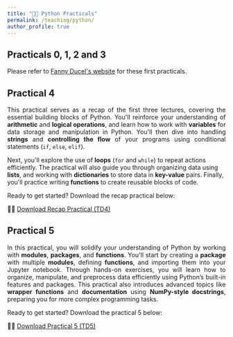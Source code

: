 ```yaml
---
title: "🧑‍💻 Python Practicals"
permalink: /teaching/python/
author_profile: true
---
```


## Practicals 0, 1, 2 and 3
Please refer to [Fanny Ducel's website](https://fannyducel.github.io/teaching/) for these first practicals.

## Practical 4
<p style="text-align: justify;">
This practical serves as a recap of the first three lectures, covering the essential building blocks of Python. You'll reinforce your understanding of <strong>arithmetic</strong> and <strong>logical operations</strong>, and learn how to work with <strong>variables</strong> for data storage and manipulation in Python. You'll then dive into handling <strong>strings</strong> and <strong>controlling the flow</strong> of your programs using conditional statements (<code>if</code>, <code>else</code>, <code>elif</code>).

Next, you'll explore the use of <strong>loops</strong> (<code>for</code> and <code>while</code>) to repeat actions efficiently. The practical will also guide you through organizing data using <strong>lists</strong>, and working with <strong>dictionaries</strong> to store data in <strong>key-value</strong> pairs. Finally, you'll practice writing <strong>functions</strong> to create reusable blocks of code.
</p>

<p style="text-align: justify;">
Ready to get started? Download the recap practical below:
</p>

🧑‍💻 [Download Recap Practical (TD4)](/files/practical-4.zip)

## Practical 5
<p style="text-align: justify;">
In this practical, you will solidify your understanding of Python by working with <strong>modules</strong>, <strong>packages</strong>, and <strong>functions</strong>. You'll start by creating a <strong>package</strong> with multiple <strong>modules</strong>, defining <strong>functions</strong>, and importing them into your Jupyter notebook. Through hands-on exercises, you will learn how to organize, manipulate, and preprocess data efficiently using Python’s built-in features and packages. This practical also introduces advanced topics like <strong>wrapper functions</strong> and <strong>documentation</strong> using <strong>NumPy-style docstrings</strong>, preparing you for more complex programming tasks.
</p>

<p style="text-align: justify;">
Ready to get started? Download the practical 5 below:
</p>

🧑‍💻 [Download Practical 5 (TD5)](/files/practical-5.zip)